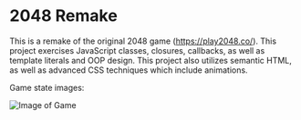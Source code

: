 # 2048 Remake

This is a remake of the original 2048 game (https://play2048.co/). This project exercises JavaScript classes, closures, callbacks, as well as template literals and OOP design. This project also utilizes semantic HTML, as well as advanced CSS techniques which include animations. 

Game state images: 

![Image of Game](https://github.com/aadarshjha/2048-Remake/tree/master/res/1.png)
